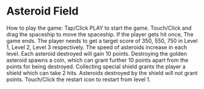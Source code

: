 # Asteroid Field

How to play the game:
Tap/Click PLAY to start the game.
Touch/Click and drag the spaceship to move the spaceship.
If the player gets hit once, The game ends.
The player needs to get a target score of 350, 550, 750 in Level 1, Level 2, Level 3 respectively.
The speed of asteroids increase in each level.
Each asteroid destroyed will gain 10 points. Destroying the golden asteroid spawns a coin, which can grant further 10 points apart from the points for being destroyed.
Collecting special shield grants the player a shield which can take 2 hits. Asteroids destroyed by the shield will not grant points.
Touch/Click the restart icon to restart from level 1.
